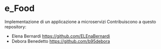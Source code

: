 # e_Food
Implementazione di un applicazione a microservizi
Contribuiscono a questo repository:
- Elena Bernardi https://github.com/ELEnaBernardi
- Debora Benedetto https://github.com/b95debora

